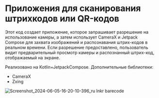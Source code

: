 # Приложения для сканирования штрихкодов или QR-кодов

Этот код создает приложение, которое запрашивает разрешение на использование камеры, а затем использует CameraX и Jetpack Compose для захвата изображений и распознавания штрих-кодов в реальном времени. Если разрешение предоставлено, пользователь видит предварительный просмотр камеры и распознанный штрих-код, отображаемый на экране.

Реализовано на Kotlin+JetpackCompose. Дополнительные библиотеки:
- CameraX
- Zxing

![Screenshot_2024-06-05-16-20-10-396_ru lnkr barecode](https://github.com/domster704/barcode-scanner/assets/61056244/29cfba8d-0676-4269-9d31-dbd071d52c33)

